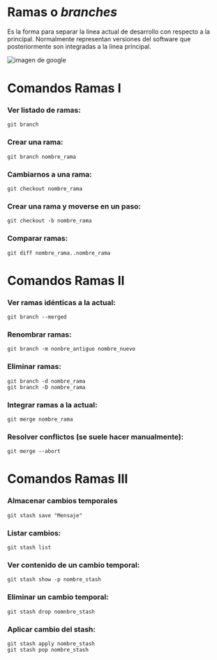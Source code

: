 # Ramas o *branches*

Es la forma para separar la linea actual de desarrollo con respecto
a la principal. Normalmente representan versiones del software que
posteriormente son integradas a la linea principal.

![imagen de google](https://i.stack.imgur.com/F00b8.png)


# Comandos Ramas I
### Ver listado de ramas:
`git branch`

### Crear una rama:
`git branch nombre_rama`

### Cambiarnos a una rama:
`git checkout nombre_rama`

### Crear una rama y moverse en un paso:
`git checkout -b nombre_rama`

### Comparar ramas:
`git diff nombre_rama..nombre_rama`


# Comandos Ramas II
### Ver ramas idénticas a la actual:
`git branch --merged`

### Renombrar ramas:
`git branch -m nonbre_antiguo nombre_nuevo`

### Eliminar ramas:
~~~
git branch -d nombre_rama
git branch -D nombre_rama
~~~

### Integrar ramas a la actual:
`git merge nombre_rama`

### Resolver conflictos (se suele hacer manualmente):
`git merge --abort`


# Comandos Ramas III
### Almacenar cambios temporales
`git stash save "Mensaje"`

### Listar cambios:
`git stash list`

### Ver contenido de un cambio temporal:
`git stash show -p nombre_stash`

### Eliminar un cambio temporal:
`git stash drop nomnbre_stash`

### Aplicar cambio del stash:
~~~
git stash apply nombre_stash                                      
git stash pop nombre_stash										   
~~~